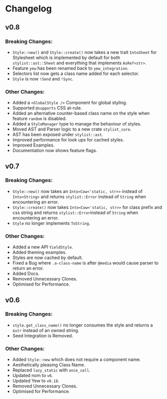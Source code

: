 # Changelog

## v0.8

### Breaking Changes:
- `Style::new()` and `Style::create()` now takes a new trait `IntoSheet` for
  Stylesheet which is implemented by default for both
`stylist::ast::Sheet` and everything that implements `AsRef<str>`.
- Feature `yew` has been renamed back to `yew_integration`.
- Selectors list now gets a class name added for each selector.
- `Style` is now `!Send` and `!Sync`.

### Other Changes:
- Added a `<GlobalStyle />` Component for global styling.
- Supported `@supports` CSS at-rule.
- Added an alternative counter-based class name on the style when
  feature `random` is disabled.
- Added a `StyleManager` type to manage the behaviour of styles.
- Moved AST and Parser logic to a new crate `stylist_core`.
- AST has been exposed under `stylist::ast`.
- Improved performance for look ups for cached styles.
- Improved Examples.
- Documentation now shows feature flags.

## v0.7

### Breaking Changes:
- `Style::new()` now takes an `Into<Cow<'static, str>>` instead of
  `Into<String>` and returns `stylist::Error` instead of `String` when
  encountering an error.
- `Style::create()` now takes `Into<Cow<'static, str>>` for class prefix
  and css string and returns `stylist::Error`instead of `String` when
  encountering an error.
- `Style` no longer implements `ToString`.

### Other Changes:
- Added a new API `YieldStyle`.
- Added theming examples.
- Styles are now cached by default.
- Fixed a Bug where `.a-class-name` is after `@media` would cause parser
  to return an error.
- Added Docs.
- Removed Unnecessary Clones.
- Optimised for Performance.


## v0.6

### Breaking Changes:
- `style.get_class_name()` no longer consumes the style and returns a `&str`
  instead of an owned string.
- Seed Integration is Removed.

### Other Changes:
- Added `Style::new` which does not require a component name.
- Aesthetically pleasing Class Name.
- Replaced `lazy_static` with `once_cell`.
- Updated nom to `v6`.
- Updated Yew to `v0.18`.
- Removed Unnecessary Clones.
- Optimised for Performance.
